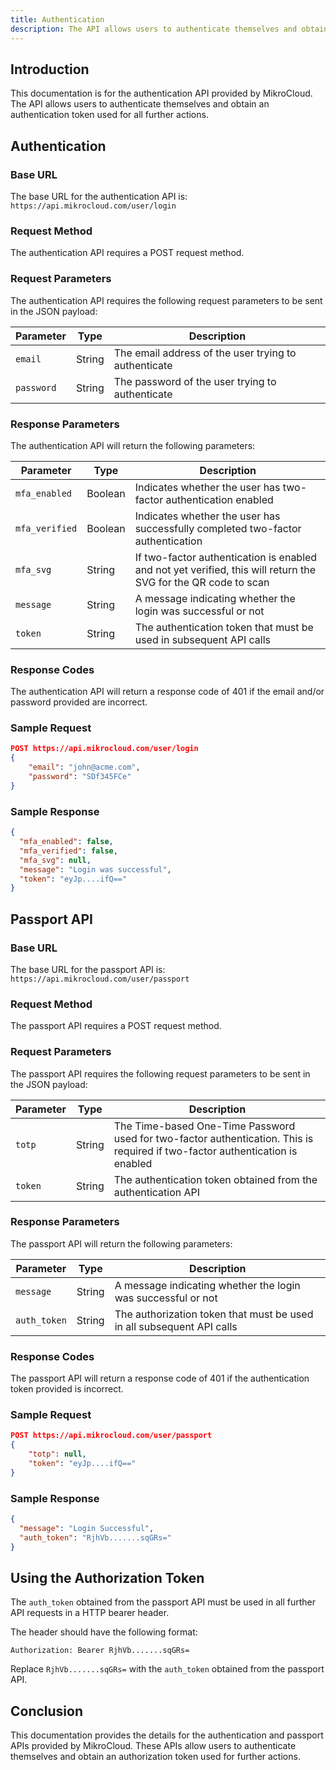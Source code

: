 ```yaml
---
title: Authentication
description: The API allows users to authenticate themselves and obtain an authentication token used for all further actions.
---
```


## Introduction

This documentation is for the authentication API provided by MikroCloud. The API allows users to authenticate themselves and obtain an authentication token used for all further actions.

## Authentication

### Base URL

The base URL for the authentication API is: `https://api.mikrocloud.com/user/login`

### Request Method

The authentication API requires a POST request method.

### Request Parameters

The authentication API requires the following request parameters to be sent in the JSON payload:

| Parameter  | Type   | Description                                          |
| ---------- | ------ | ---------------------------------------------------- |
| `email`    | String | The email address of the user trying to authenticate |
| `password` | String | The password of the user trying to authenticate      |

### Response Parameters

The authentication API will return the following parameters:

| Parameter      | Type    | Description                                                                                                    |
| -------------- | ------- | -------------------------------------------------------------------------------------------------------------- |
| `mfa_enabled`  | Boolean | Indicates whether the user has two-factor authentication enabled                                               |
| `mfa_verified` | Boolean | Indicates whether the user has successfully completed two-factor authentication                                |
| `mfa_svg`      | String  | If two-factor authentication is enabled and not yet verified, this will return the SVG for the QR code to scan |
| `message`      | String  | A message indicating whether the login was successful or not                                                   |
| `token`        | String  | The authentication token that must be used in subsequent API calls                                             |

### Response Codes

The authentication API will return a response code of 401 if the email and/or password provided are incorrect.

### Sample Request

```json
POST https://api.mikrocloud.com/user/login
{
    "email": "john@acme.com",
    "password": "SDf345FCe"
}
```

### Sample Response

```json
{
  "mfa_enabled": false,
  "mfa_verified": false,
  "mfa_svg": null,
  "message": "Login was successful",
  "token": "eyJp....ifQ=="
}
```

## Passport API

### Base URL

The base URL for the passport API is: `https://api.mikrocloud.com/user/passport`

### Request Method

The passport API requires a POST request method.

### Request Parameters

The passport API requires the following request parameters to be sent in the JSON payload:

| Parameter | Type   | Description                                                                                                                   |
| --------- | ------ | ----------------------------------------------------------------------------------------------------------------------------- |
| `totp`    | String | The Time-based One-Time Password used for two-factor authentication. This is required if two-factor authentication is enabled |
| `token`   | String | The authentication token obtained from the authentication API                                                                 |

### Response Parameters

The passport API will return the following parameters:

| Parameter    | Type   | Description                                                           |
| ------------ | ------ | --------------------------------------------------------------------- |
| `message`    | String | A message indicating whether the login was successful or not          |
| `auth_token` | String | The authorization token that must be used in all subsequent API calls |

### Response Codes

The passport API will return a response code of 401 if the authentication token provided is incorrect.

### Sample Request

```json
POST https://api.mikrocloud.com/user/passport
{
    "totp": null,
    "token": "eyJp....ifQ=="
}
```

### Sample Response

```json
{
  "message": "Login Successful",
  "auth_token": "RjhVb.......sqGRs="
}
```

## Using the Authorization Token

The `auth_token` obtained from the passport API must be used in all further API requests in a HTTP bearer header.

The header should have the following format:

```
Authorization: Bearer RjhVb.......sqGRs=
```

Replace `RjhVb.......sqGRs=` with the `auth_token` obtained from the passport API.

## Conclusion

This documentation provides the details for the authentication and passport APIs provided by MikroCloud. These APIs allow users to authenticate themselves and obtain an authorization token used for further actions.
